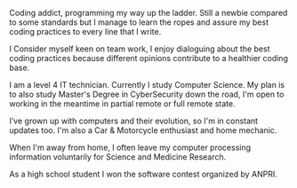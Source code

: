 Coding addict, programming my way up the ladder.
Still a newbie compared to some standards but I manage to learn the ropes and assure my best coding practices to every line that I write.

I Consider myself keen on team work, I enjoy dialoguing about the best coding practices because different opinions contribute to a healthier coding base.

I am a level 4 IT technician.
Currently I study Computer Science. My plan is to also study Master's Degree in CyberSecurity down the road, I'm open to working in the meantime in partial remote or full remote state.

I’ve grown up with computers and their evolution, so I'm in constant updates too.
I'm also a Car & Motorcycle enthusiast and home mechanic.

When I'm away from home, I often leave my computer processing information voluntarily for Science and Medicine Research. 

As a high school student I won the software contest organized by ANPRI.
